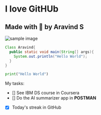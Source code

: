 # I love GitHUb
## Made with 💓 by Aravind S 
![sample image](https://th.bing.com/th/id/R.1a1f10b6714487c2ce8f56baf90f3c15?rik=YaLjGFUF5m5ZcQ&riu=http%3a%2f%2fupload.wikimedia.org%2fwikipedia%2fcommons%2f9%2f9b%2fPhoto_of_a_kitten.jpg&ehk=D%2bCxp6dPLSkHfYa8JvraOQ0MScRDCwP95fuL7yMpZ7E%3d&risl=&pid=ImgRaw&r=0) 
```Java
Class Aravind{
  public static void main(String[] args){
    System.out.println("Hello World");
  }
}
```
```Python
print("Hello World")
```
My tasks:
- [] See IBM DS course in Coursera
- [] Do the AI summarizer app in **POSTMAN**
- [x] Today's streak in GitHub
